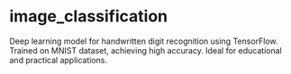 # image_classification
Deep learning model for handwritten digit recognition using TensorFlow. Trained on MNIST dataset, achieving high accuracy. Ideal for educational and practical applications.
